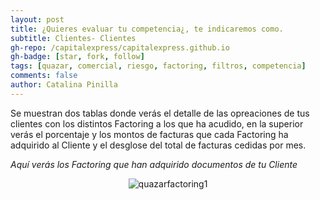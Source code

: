```yaml
---
layout: post
title: ¿Quieres evaluar tu competencia¿, te indicaremos como.
subtitle: Clientes- Clientes
gh-repo: /capitalexpress/capitalexpress.github.io
gh-badge: [star, fork, follow]
tags: [quazar, comercial, riesgo, factoring, filtros, competencia]
comments: false
author: Catalina Pinilla
---
```

Se muestran dos tablas donde verás el detalle de las opreaciones de tus clientes con los distintos Factoring a los que ha acudido, en la superior verás el porcentaje y los montos de facturas que cada Factoring ha adquirido al Cliente y el desglose del total de facturas cedidas por mes.

*Aquí verás los Factoring que han adquirido documentos de tu Cliente*

<p align="center">
  <img src="https://cdn.capitalexpress.cl/img/quazarfactoring1.png" alt="quazarfactoring1">
</p>

